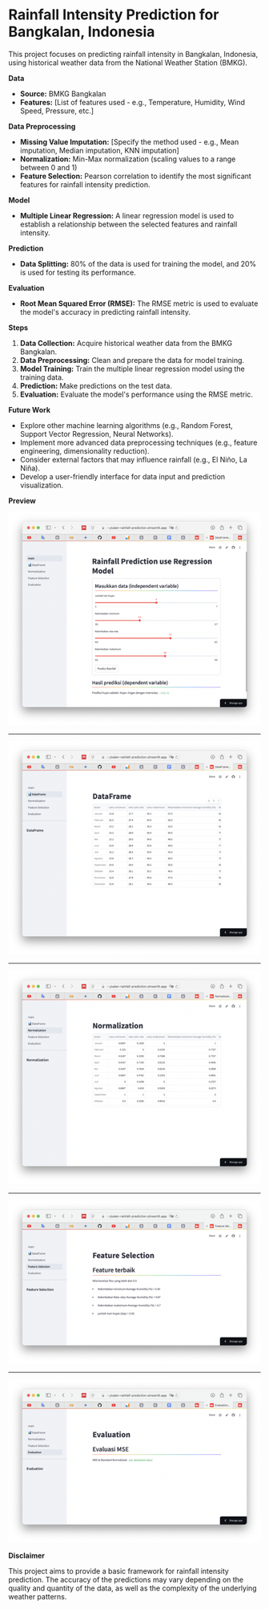 # Rainfall Intensity Prediction for Bangkalan, Indonesia

This project focuses on predicting rainfall intensity in Bangkalan, Indonesia, using historical weather data from the National Weather Station (BMKG).

**Data**

* **Source:** BMKG Bangkalan
* **Features:** [List of features used - e.g., Temperature, Humidity, Wind Speed, Pressure, etc.]

**Data Preprocessing**

* **Missing Value Imputation:** [Specify the method used - e.g., Mean imputation, Median imputation, KNN imputation]
* **Normalization:** Min-Max normalization (scaling values to a range between 0 and 1)
* **Feature Selection:** Pearson correlation to identify the most significant features for rainfall intensity prediction.

**Model**

* **Multiple Linear Regression:** A linear regression model is used to establish a relationship between the selected features and rainfall intensity.

**Prediction**

* **Data Splitting:** 80% of the data is used for training the model, and 20% is used for testing its performance.

**Evaluation**

* **Root Mean Squared Error (RMSE):** The RMSE metric is used to evaluate the model's accuracy in predicting rainfall intensity.

**Steps**

1. **Data Collection:** Acquire historical weather data from the BMKG Bangkalan.
2. **Data Preprocessing:** Clean and prepare the data for model training.
3. **Model Training:** Train the multiple linear regression model using the training data.
4. **Prediction:** Make predictions on the test data.
5. **Evaluation:** Evaluate the model's performance using the RMSE metric.

**Future Work**

* Explore other machine learning algorithms (e.g., Random Forest, Support Vector Regression, Neural Networks).
* Implement more advanced data preprocessing techniques (e.g., feature engineering, dimensionality reduction).
* Consider external factors that may influence rainfall (e.g., El Niño, La Niña).
* Develop a user-friendly interface for data input and prediction visualization.

**Preview**


![prediction-page](https://github.com/MuhammadKurniaSani-me/Bangkalan-rainfall-prediction/blob/1450b8cc7b363cb0d6a9b38f7ecf77d6f6f194f0/prediction-page.png)

---

![data-page](https://github.com/MuhammadKurniaSani-me/Bangkalan-rainfall-prediction/blob/1450b8cc7b363cb0d6a9b38f7ecf77d6f6f194f0/data-page.png)

---

![normalization-page](https://github.com/MuhammadKurniaSani-me/Bangkalan-rainfall-prediction/blob/1450b8cc7b363cb0d6a9b38f7ecf77d6f6f194f0/norm-data-page.png)

---

![feature-selection-page](https://github.com/MuhammadKurniaSani-me/Bangkalan-rainfall-prediction/blob/1450b8cc7b363cb0d6a9b38f7ecf77d6f6f194f0/features-selection-page.png)

---

![evaluation-page](https://github.com/MuhammadKurniaSani-me/Bangkalan-rainfall-prediction/blob/1450b8cc7b363cb0d6a9b38f7ecf77d6f6f194f0/evaluation-score-page.png)


**Disclaimer**

This project aims to provide a basic framework for rainfall intensity prediction. The accuracy of the predictions may vary depending on the quality and quantity of the data, as well as the complexity of the underlying weather patterns.
